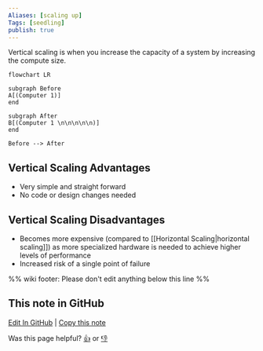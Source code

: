 ```yaml
---
Aliases: [scaling up]
Tags: [seedling]
publish: true
---
```


Vertical scaling is when you increase the capacity of a system by increasing the compute size.

```mermaid
flowchart LR

subgraph Before
A[(Computer 1)]
end

subgraph After
B[(Computer 1 \n\n\n\n\n)]
end

Before --> After
```

## Vertical Scaling Advantages

- Very simple and straight forward
- No code or design changes needed

## Vertical Scaling Disadvantages

- Becomes more expensive (compared to [[Horizontal Scaling|horizontal scaling]]) as more specialized hardware is needed to achieve higher levels of performance
- Increased risk of a single point of failure

%% wiki footer: Please don't edit anything below this line %%

## This note in GitHub

<span class="git-footer">[Edit In GitHub](https://github.dev/data-engineering-community/data-engineering-wiki/blob/main/Concepts/Vertical%20Scaling.md "git-hub-edit-note") | [Copy this note](https://raw.githubusercontent.com/data-engineering-community/data-engineering-wiki/main/Concepts/Vertical%20Scaling.md "git-hub-copy-note")</span>

<span class="git-footer">Was this page helpful?
[👍](https://tally.so/r/3jZ8D4?rating=Yes&url=https://dataengineering.wiki/Concepts/Vertical+Scaling) or [👎](https://tally.so/r/3jZ8D4?rating=No&url=https://dataengineering.wiki/Concepts/Vertical+Scaling)</span>
